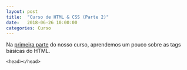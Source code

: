 ```yaml
---
layout: post
title:  "Curso de HTML & CSS (Parte 2)"
date:   2018-06-26 10:00:00
categories: Curso
---
```


Na [primeira parte](https://envolte.github.io/curso/2018/06/26/curso-html-css-parte-1.html) do nosso curso, aprendemos um pouco sobre as tags básicas do HTML.

```<head></head>```
